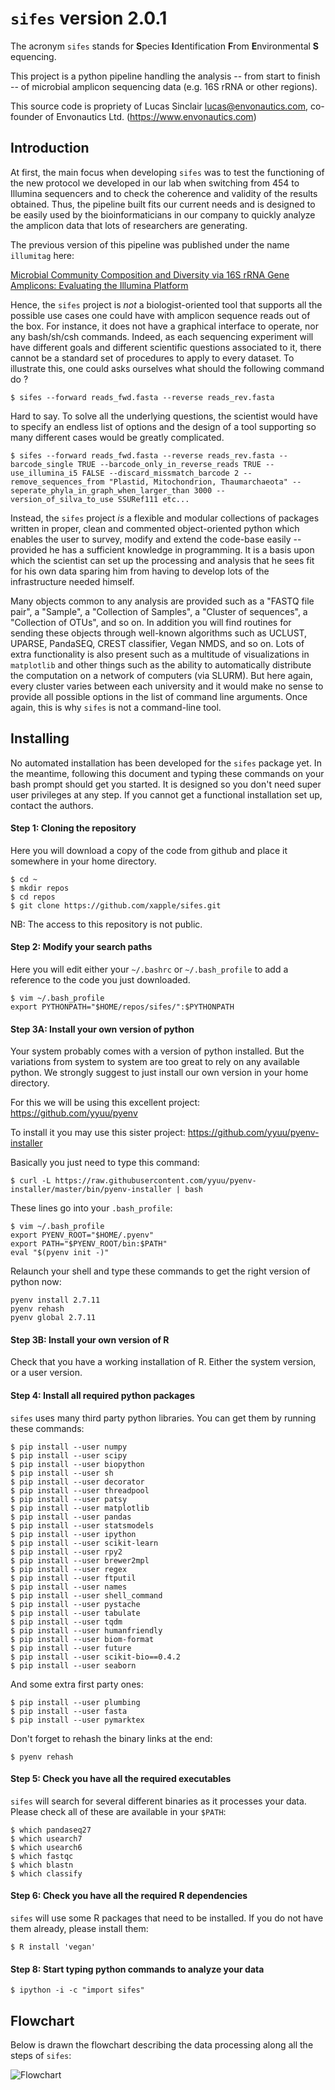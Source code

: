 # `sifes` version 2.0.1

The acronym `sifes` stands for **S**pecies **I**​dentification **F**​rom **E**​nvironmental **S**​equencing.

This project is a python pipeline handling the analysis -- from start to finish -- of microbial amplicon sequencing data (e.g. 16S rRNA or other regions).

This source code is propriety of Lucas Sinclair <lucas@envonautics.com>, co-founder of Envonautics Ltd. (https://www.envonautics.com)

## Introduction

At first, the main focus when developing `sifes` was to test the functioning of the new protocol we developed in our lab when switching from 454 to Illumina sequencers and to check the coherence and validity of the results obtained. Thus, the pipeline built fits our current needs and is designed to be easily used by the bioinformaticians in our company to quickly analyze the amplicon data that lots of researchers are generating.

The previous version of this pipeline was published under the name `illumitag` here:

[Microbial Community Composition and Diversity via 16S rRNA Gene Amplicons: Evaluating the Illumina Platform](http://journals.plos.org/plosone/article?id=10.1371/journal.pone.0116955)

Hence, the `sifes` project is *not* a biologist-oriented tool that supports all the possible use cases one could have with amplicon sequence reads out of the box. For instance, it does not have a graphical interface to operate, nor any bash/sh/csh commands. Indeed, as each sequencing experiment will have different goals and different scientific questions associated to it, there cannot be a standard set of procedures to apply to every dataset. To illustrate this, one could asks ourselves what should the following command do ?

    $ sifes --forward reads_fwd.fasta --reverse reads_rev.fasta

Hard to say. To solve all the underlying questions, the scientist would have to specify an endless list of options and the design of a tool supporting so many different cases would be greatly complicated.

    $ sifes --forward reads_fwd.fasta --reverse reads_rev.fasta --barcode_single TRUE --barcode_only_in_reverse_reads TRUE --use_illumina_i5 FALSE --discard_missmatch_barcode 2 --remove_sequences_from "Plastid, Mitochondrion, Thaumarchaeota" --seperate_phyla_in_graph_when_larger_than 3000 --version_of_silva_to_use SSURef111 etc...

Instead, the `sifes` project *is* a flexible and modular collections of packages written in proper, clean and commented object-oriented python which enables the user to survey, modify and extend the code-base easily -- provided he has a sufficient knowledge in programming. It is a basis upon which the scientist can set up the processing and analysis that he sees fit for his own data sparing him from having to develop lots of the infrastructure needed himself.

Many objects common to any analysis are provided such as a "FASTQ file pair", a "Sample", a "Collection of Samples", a "Cluster of sequences", a "Collection of OTUs", and so on. In addition you will find routines for sending these objects through well-known algorithms such as UCLUST, UPARSE, PandaSEQ, CREST classifier, Vegan NMDS, and so on. Lots of extra functionality is also present such as a multitude of visualizations in `matplotlib` and other things such as the ability to automatically distribute the computation on a network of computers (via SLURM). But here again, every cluster varies between each university and it would make no sense to provide all possible options in the list of command line arguments. Once again, this is why `sifes` is not a command-line tool.

## Installing

No automated installation has been developed for the `sifes` package yet. In the meantime, following this document and typing these commands on your bash prompt should get you started. It is designed so you don't need super user privileges at any step. If you cannot get a functional installation set up, contact the authors.

#### Step 1: Cloning the repository
Here you will download a copy of the code from github and place it somewhere in your home directory.

    $ cd ~
    $ mkdir repos
    $ cd repos
    $ git clone https://github.com/xapple/sifes.git

NB: The access to this repository is not public.

#### Step 2: Modify your search paths
Here you will edit either your ``~/.bashrc`` or ``~/.bash_profile`` to add a reference to the code you just downloaded.

    $ vim ~/.bash_profile
    export PYTHONPATH="$HOME/repos/sifes/":$PYTHONPATH

#### Step 3A: Install your own version of python
Your system probably comes with a version of python installed. But the variations from system to system are too great to rely on any available python. We strongly suggest to just install our own version in your home directory.

For this we will be using this excellent project: https://github.com/yyuu/pyenv

To install it you may use this sister project: https://github.com/yyuu/pyenv-installer

Basically you just need to type this command:

    $ curl -L https://raw.githubusercontent.com/yyuu/pyenv-installer/master/bin/pyenv-installer | bash

These lines go into your `.bash_profile`:

    $ vim ~/.bash_profile
    export PYENV_ROOT="$HOME/.pyenv"
    export PATH="$PYENV_ROOT/bin:$PATH"
    eval "$(pyenv init -)"

Relaunch your shell and type these commands to get the right version of python now:

    pyenv install 2.7.11
    pyenv rehash
    pyenv global 2.7.11

#### Step 3B: Install your own version of R

Check that you have a working installation of R. Either the system version, or a user version.

#### Step 4: Install all required python packages
`sifes` uses many third party python libraries. You can get them by running these commands:

    $ pip install --user numpy
    $ pip install --user scipy
    $ pip install --user biopython
    $ pip install --user sh
    $ pip install --user decorator
    $ pip install --user threadpool
    $ pip install --user patsy
    $ pip install --user matplotlib
    $ pip install --user pandas
    $ pip install --user statsmodels
    $ pip install --user ipython
    $ pip install --user scikit-learn
    $ pip install --user rpy2
    $ pip install --user brewer2mpl
    $ pip install --user regex
    $ pip install --user ftputil
    $ pip install --user names
    $ pip install --user shell_command
    $ pip install --user pystache
    $ pip install --user tabulate
    $ pip install --user tqdm
    $ pip install --user humanfriendly
    $ pip install --user biom-format
    $ pip install --user future
    $ pip install --user scikit-bio==0.4.2
    $ pip install --user seaborn

And some extra first party ones:

    $ pip install --user plumbing
    $ pip install --user fasta
    $ pip install --user pymarktex

Don't forget to rehash the binary links at the end:

    $ pyenv rehash

#### Step 5: Check you have all the required executables
`sifes` will search for several different binaries as it processes your data. Please check all of these are available in your `$PATH`:

    $ which pandaseq27
    $ which usearch7
    $ which usearch6
    $ which fastqc
    $ which blastn
    $ which classify

#### Step 6: Check you have all the required R dependencies
`sifes` will use some R packages that need to be installed. If you do not have them already, please install them:

    $ R install 'vegan'

#### Step 8: Start typing python commands to analyze your data

    $ ipython -i -c "import sifes"

## Flowchart
Below is drawn the flowchart describing the data processing along all the steps of `sifes`:

![Flowchart](/../master/documentation/flowchart.png?raw=true "Flowchart")
